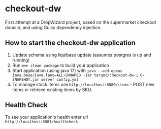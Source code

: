 # checkout-dw

First attempt at a DropWizard project, based on the supermarket checkout 
domain, and using Guicy dependency injection.


How to start the checkout-dw application
---
1. Update schema using liquibase update (assumes postgres is up and running)
2. Run `mvn clean package` to build your application
3. Start application (using java 17) with `java --add-opens java.base/java.lang=ALL-UNNAMED -jar target/checkout-dw-1.0-SNAPSHOT.jar server config.yml`
4. To manage stock items use `http://localhost:8080/items` - POST new items or retrieve existing items by SKU.

Health Check
---
To see your application's health enter url `http://localhost:8081/healthcheck`

